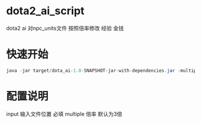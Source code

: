 # dota2_ai_script
dota2 ai 对npc_units文件 按照倍率修改 经验 金钱

# 快速开始
```java
java -jar target/dota_ai-1.0-SNAPSHOT-jar-with-dependencies.jar -multiple 3.5 -input npc_units.txt
```

# 配置说明
input 输入文件位置 必填
multiple 倍率 默认为3倍